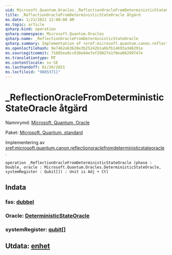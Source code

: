 ```yaml
---
uid: Microsoft.Quantum.Oracles._ReflectionOracleFromDeterministicStateOracle
title: _ReflectionOracleFromDeterministicStateOracle åtgärd
ms.date: 1/23/2021 12:00:00 AM
ms.topic: article
qsharp.kind: operation
qsharp.namespace: Microsoft.Quantum.Oracles
qsharp.name: _ReflectionOracleFromDeterministicStateOracle
qsharp.summary: Implementation of <xref:microsoft.quantum.canon.reflectionoraclefromdeterministicstateoracle>.
ms.openlocfilehash: 9e7462e63628e3b25242b1a6bfb14693a348291e
ms.sourcegitcommit: 71605ea9cc630e84e7ef29027e1f0ea06299747e
ms.translationtype: MT
ms.contentlocale: sv-SE
ms.lasthandoff: 01/26/2021
ms.locfileid: "98853711"
---
```

# <a name="_reflectionoraclefromdeterministicstateoracle-operation"></a>_ReflectionOracleFromDeterministicStateOracle åtgärd

Namnrymd: [Microsoft. Quantum. Oracle](xref:Microsoft.Quantum.Oracles)

Paket: [Microsoft. Quantum. standard](https://nuget.org/packages/Microsoft.Quantum.Standard)


Implementering av <xref:microsoft.quantum.canon.reflectionoraclefromdeterministicstateoracle> .

```qsharp
operation _ReflectionOracleFromDeterministicStateOracle (phase : Double, oracle : Microsoft.Quantum.Oracles.DeterministicStateOracle, systemRegister : Qubit[]) : Unit is Adj + Ctl
```


## <a name="input"></a>Indata

### <a name="phase--double"></a>fas: [dubbel](xref:microsoft.quantum.lang-ref.double)




### <a name="oracle--deterministicstateoracle"></a>Oracle: [DeterministicStateOracle](xref:Microsoft.Quantum.Oracles.DeterministicStateOracle)




### <a name="systemregister--qubit"></a>systemRegister: [qubit](xref:microsoft.quantum.lang-ref.qubit)[]





## <a name="output--unit"></a>Utdata: [enhet](xref:microsoft.quantum.lang-ref.unit)

